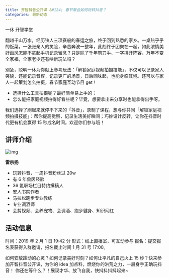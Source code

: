 ```yaml
---
title: 开智抖音公开课 &#124; 春节聚会如何玩转抖音？
categories: 最新动态
---
```


一休 开智学堂  

翻越千山万水，经历铁人三项赛般的春运之旅，终于回到熟悉的家乡。一桌热乎乎的饭菜，一张张亲人的笑脸，辛苦奔波一整年，此刻终于团聚在一起，如此浓情美好画风怎能不拿起手机记录留念？只是除了千年剪刀手、一字排开阵容，万年不变全家福，全家老少还有啥新玩法吗？

别急，聪明一休为你献上参考玩法：「解锁家庭视频拍摄技能」，不仅可以记录家人笑貌，还能记录音容，记录更广的场景，日后回味起，也能身临其境。还可以与家人一起策划怎么拍摄，春节家庭互动节目 get！

- 选择什么工具拍摄呢？最好简单易上手的；
- 怎么能把家庭视频拍得好看些呢？毕竟，想要拿出来分享时也能拿得出手呀。

我们选择了刷起来就停不下来的「抖音」，录制了课程，想与你共同「解锁家庭视频拍摄技能」：帮你提高觉察，记录生活美好瞬间；巧妙设计反转，让你在抖音时代更有机会赢得 15 秒成名时间。欢迎你们参与哦！

## 讲师介绍 

![img](https://mmbiz.qpic.cn/mmbiz_jpg/ice5enJHe2TiahosjrzykDu4CSLl3sjoUJOscaeibNibd3hLnQEiaKlZWp2OJeaVA0dgpgAI2CvpMm9c5FXZAOzKbjA/640?wx_fmt=jpeg&wxfrom=5&wx_lazy=1&wx_co=1)

**雷宗扬**

- 玩转抖音，一周抖音粉丝过 20w 
- 有 6 年兽医经验
- 36 氪职场栏目特约撰稿人
- 安人书院作者
- 马拉松跑步专业教练
- 专业调酒师
- 会剪视频、会养宠物、会调酒、跑步健身、知识网红

## 活动信息

时间：2019 年 2 月 1 日 19:42 分
形式：线上直播室，可互动参与
报名：提交报名表获得入群邀请，报名截止时间 1 月 31 号 17:00。

如何安放躁动的心灵？如何记录美好时刻？如何让平凡的自己火上 15 秒？快来参加开智抖音公开课，为你的 idea 加点料，燃烧你的洪荒之力，一展身手正确玩抖音！
你还在等什么？！展现才华、放飞自我，快抖抖抖抖起来~
